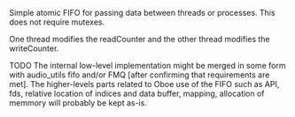 Simple atomic FIFO for passing data between threads or processes.
This does not require mutexes.

One thread modifies the readCounter and the other thread modifies the writeCounter.

TODO The internal low-level implementation might be merged in some form with audio_utils fifo
and/or FMQ [after confirming that requirements are met].
The higher-levels parts related to Oboe use of the FIFO such as API, fds, relative
location of indices and data buffer, mapping, allocation of memmory will probably be kept as-is.
